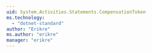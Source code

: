 ```yaml
---
uid: System.Activities.Statements.CompensationToken
ms.technology: 
  - "dotnet-standard"
author: "Erikre"
ms.author: "erikre"
manager: "erikre"
---
```

